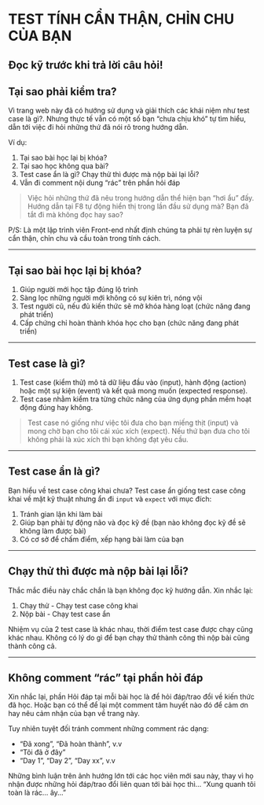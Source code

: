#  TEST TÍNH CẨN THẬN, CHỈN CHU CỦA BẠN
  
  
##  Đọc kỹ trước khi trả lời câu hỏi!
  
  
##  Tại sao phải kiểm tra?
  
  
Vì trang web này đã có hướng sử dụng và giải thích các khái niệm như test case là gì?. Nhưng thực tế vẫn có một số bạn “chưa chịu khó” tự tìm hiểu, dẫn tới việc đi hỏi những thứ đã nói rõ trong hướng dẫn.
  
Ví dụ:
  
1. Tại sao bài học lại bị khóa?
2. Tại sao học không qua bài?
3. Test case ẩn là gì? Chạy thử thì được mà nộp bài lại lỗi?
4. Vẫn đi comment nội dung “rác” trên phần hỏi đáp
  
> Việc hỏi những thứ đã nêu trong hướng dẫn thể hiện bạn “hơi ẩu” đấy. Hướng dẫn tại F8 tự động hiển thị trong lần đầu sử dụng mà? Bạn đã tắt đi mà không đọc hay sao?
  
P/S: Là một lập trình viên Front-end nhất định chúng ta phải tự rèn luyện sự cẩn thận, chỉn chu và cầu toàn trong tính cách.
  
---
  
##  Tại sao bài học lại bị khóa?
  
  
1. Giúp người mới học tập đúng lộ trình
2. Sàng lọc những người mới không có sự kiên trì, nóng vội
3. Test người cũ, nếu đủ kiến thức sẽ mở khóa hàng loạt (chức năng đang phát triển)
4. Cấp chứng chỉ hoàn thành khóa học cho bạn (chức năng đang phát triển)
  
---
  
##  Test case là gì?
  
  
1. Test case (kiểm thử) mô tả dữ liệu đầu vào (input), hành động (action) hoặc một sự kiện (event) và kết quả mong muốn (expected response).
2. Test case nhằm kiểm tra từng chức năng của ứng dụng phần mềm hoạt động đúng hay không.
  
> Test case nó giống như việc tôi đưa cho bạn miếng thịt (input) và mong chờ bạn cho tôi cái xúc xích (expect). Nếu thứ bạn đưa cho tôi không phải là xúc xích thì bạn không đạt yêu cầu.
  
---
  
##  Test case ẩn là gì?
  
  
Bạn hiểu về test case công khai chưa? Test case ẩn giống test case công khai về mặt kỹ thuật nhưng ẩn đi `input` và `expect` với mục đích:
  
1. Tránh gian lận khi làm bài
2. Giúp bạn phải tự động não và đọc kỹ đề (bạn nào không đọc kỹ đề sẽ không làm được bài)
3. Có cơ sở để chấm điểm, xếp hạng bài làm của bạn
  
---
  
##  Chạy thử thì được mà nộp bài lại lỗi?
  
  
Thắc mắc điều này chắc chắn là bạn không đọc kỹ hướng dẫn. Xin nhắc lại:
  
1. Chạy thử - Chạy test case công khai
2. Nộp bài - Chạy test case ẩn
  
Nhiệm vụ của 2 test case là khác nhau, thời điểm test case được chạy cũng khác nhau. Không có lý do gì để bạn chạy thử thành công thì nộp bài cũng thành công cả.
  
---
  
##  Không comment “rác” tại phần hỏi đáp
  
  
Xin nhắc lại, phần Hỏi đáp tại mỗi bài học là để hỏi đáp/trao đổi về kiến thức đã học. Hoặc bạn có thể để lại một comment tâm huyết nào đó để cảm ơn hay nêu cảm nhận của bạn về trang này.
  
Tuy nhiên tuyệt đối tránh comment những comment rác dạng:
  
- “Đã xong”, “Đã hoàn thành”, v.v
- “Tôi đã ở đây”
- “Day 1”, “Day 2”, “Day xx”, v.v
  
Những bình luận trên ảnh hướng lớn tới các học viên mới sau này, thay vì họ nhận được những hỏi đáp/trao đổi liên quan tới bài học thì… “Xung quanh tôi toàn là rác… ây…”
  